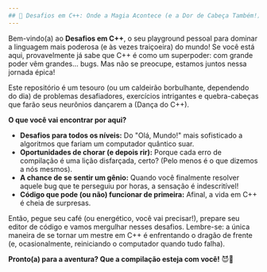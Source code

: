 ```yaml
---
## 🚀 Desafios em C++: Onde a Magia Acontece (e a Dor de Cabeça Também!) 🚀
---
```


Bem-vindo(a) ao **Desafios em C++**, o seu playground pessoal para dominar a linguagem mais poderosa (e às vezes traiçoeira) do mundo! Se você está aqui, provavelmente já sabe que C++ é como um superpoder: com grande poder vêm grandes... bugs. Mas não se preocupe, estamos juntos nessa jornada épica!

Este repositório é um tesouro (ou um caldeirão borbulhante, dependendo do dia) de problemas desafiadores, exercícios intrigantes e quebra-cabeças que farão seus neurônios dançarem a (Dança do C++).

**O que você vai encontrar por aqui?**

* **Desafios para todos os níveis:** Do "Olá, Mundo!" mais sofisticado a algoritmos que fariam um computador quântico suar.
* **Oportunidades de chorar (e depois rir):** Porque cada erro de compilação é uma lição disfarçada, certo? (Pelo menos é o que dizemos a nós mesmos).
* **A chance de se sentir um gênio:** Quando você finalmente resolver aquele bug que te perseguiu por horas, a sensação é indescritível!
* **Código que pode (ou não) funcionar de primeira:** Afinal, a vida em C++ é cheia de surpresas.

Então, pegue seu café (ou energético, você vai precisar!), prepare seu editor de código e vamos mergulhar nesses desafios. Lembre-se: a única maneira de se tornar um mestre em C++ é enfrentando o dragão de frente (e, ocasionalmente, reiniciando o computador quando tudo falha).


**Pronto(a) para a aventura? Que a compilação esteja com você!** 😈🚀
